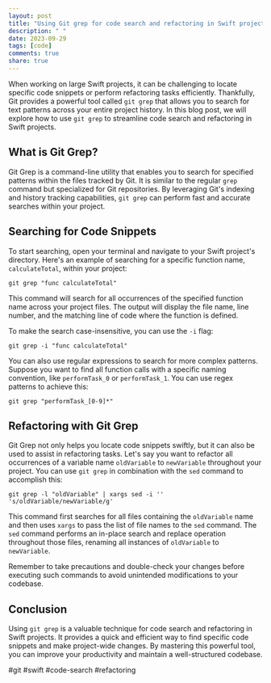```yaml
---
layout: post
title: "Using Git grep for code search and refactoring in Swift projects"
description: " "
date: 2023-09-29
tags: [code]
comments: true
share: true
---
```


When working on large Swift projects, it can be challenging to locate specific code snippets or perform refactoring tasks efficiently. Thankfully, Git provides a powerful tool called `git grep` that allows you to search for text patterns across your entire project history. In this blog post, we will explore how to use `git grep` to streamline code search and refactoring in Swift projects.

## What is Git Grep?

Git Grep is a command-line utility that enables you to search for specified patterns within the files tracked by Git. It is similar to the regular `grep` command but specialized for Git repositories. By leveraging Git's indexing and history tracking capabilities, `git grep` can perform fast and accurate searches within your project.

## Searching for Code Snippets

To start searching, open your terminal and navigate to your Swift project's directory. Here's an example of searching for a specific function name, `calculateTotal`, within your project:

```shell
git grep "func calculateTotal"
```

This command will search for all occurrences of the specified function name across your project files. The output will display the file name, line number, and the matching line of code where the function is defined.

To make the search case-insensitive, you can use the `-i` flag:

```shell
git grep -i "func calculateTotal"
```

You can also use regular expressions to search for more complex patterns. Suppose you want to find all function calls with a specific naming convention, like `performTask_0` or `performTask_1`. You can use regex patterns to achieve this:

```shell
git grep "performTask_[0-9]*"
```

## Refactoring with Git Grep

Git Grep not only helps you locate code snippets swiftly, but it can also be used to assist in refactoring tasks. Let's say you want to refactor all occurrences of a variable name `oldVariable` to `newVariable` throughout your project. You can use `git grep` in combination with the `sed` command to accomplish this:

```shell
git grep -l "oldVariable" | xargs sed -i '' 's/oldVariable/newVariable/g'
```

This command first searches for all files containing the `oldVariable` name and then uses `xargs` to pass the list of file names to the `sed` command. The `sed` command performs an in-place search and replace operation throughout those files, renaming all instances of `oldVariable` to `newVariable`.

Remember to take precautions and double-check your changes before executing such commands to avoid unintended modifications to your codebase.

## Conclusion

Using `git grep` is a valuable technique for code search and refactoring in Swift projects. It provides a quick and efficient way to find specific code snippets and make project-wide changes. By mastering this powerful tool, you can improve your productivity and maintain a well-structured codebase.

#git #swift #code-search #refactoring